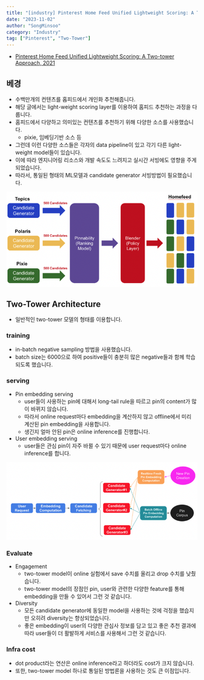 ```yaml
---
title: "[industry] Pinterest Home Feed Unified Lightweight Scoring: A Two-tower Approach, 2021"
date: "2023-11-02"
author: "SongMinsoo"
category: "Industry"
tag: ["Pinterest", "Two-Tower"]
---
```


- [Pinterest Home Feed Unified Lightweight Scoring: A Two-tower Approach, 2021](https://medium.com/pinterest-engineering/pinterest-home-feed-unified-lightweight-scoring-a-two-tower-approach-b3143ac70b55)

## 베경
- 수백만개의 컨텐츠를 홉피드에서 개인화 추천해줍니다.
- 해당 글에서는 light-weight scoring layer를 이용하여 홈피드 추천하는 과정을 다룹니다.
- 홈피드에서 다양하고 의미있는 컨텐츠를 추천하기 위해 다양한 소스를 사용했습니다.
  - pixie, 임베딩기반 소스 등
- 그런데 이런 다양한 소스들은 각자의 data pipeline이 있고 각기 다른 light-weight model들이 있습니다.
- 이에 따라 엔지니어링 리소스와 개발 속도도 느려지고 실시간 서빙에도 영향을 주게 되었습니다.
- 따라서, 통일된 형태의 ML모델과 candidate generator 서빙방법이 필요했습니다.

![img](../image/image_industry/pinterest/pinterest_3.png)

## Two-Tower Architecture
- 일반적인 two-tower 모델의 형태를 이용합니다.

### training
- in-batch negative sampling 방법을 사용했습니다.
- batch size는 6000으로 하여 positive들이 충분히 많은 negative들과 함께 학습되도록 했습니다.

### serving
- Pin embedding serving
  - user들이 사용하는 pin에 대해서 long-tail rule을 따르고 pin의 content가 많이 바뀌지 않습니다.
  - 따라서 online request마다 embedding을 계산하지 않고 offline에서 미리 계산된 pin embedding을 사용합니다.
  - 생긴지 얼마 안된 pin은 online inference를 진행합니다.
- User embedding serving
  - user들은 관심 pin이 자주 바뀔 수 있기 때문에 user request마다 online inference를 합니다.

![img](../image/image_industry/pinterest/pinterest_4.png)

### Evaluate
- Engagement
  - two-tower model이 online 실험에서 save 수치를 올리고 drop 수치를 낮췄습니다.
  - two-tower model의 장점인 pin, user와 관련한 다양한 feature를 통해 embedding을 만들 수 있어서 그런 것 같습니다.
- Diversity
  - 모든 candidate generator에 동일한 model을 사용하는 것에 걱정을 했습지만 오히려 diversity는 향상되었습니다.
  - 좋은 embedding이 user의 다양한 관심사 정보를 담고 있고 좋은 추천 결과에 따라 user들이 더 활발하게 서비스를 사용해서 그런 것 같습니다.

### Infra cost
- dot product라는 연산은 online inference라고 하더라도 cost가 크지 않습니다.
- 또한, two-tower model 하나로 통일된 방법론을 사용하는 것도 큰 이점입니다.